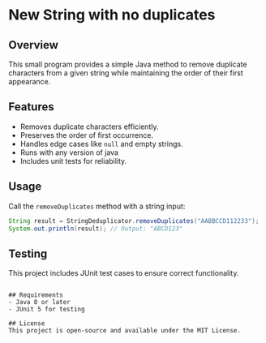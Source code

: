 # New String with no duplicates

## Overview
This small program provides a simple Java method to remove duplicate characters from a given string while maintaining the order of their first appearance.

## Features
- Removes duplicate characters efficiently.
- Preserves the order of first occurrence.
- Handles edge cases like `null` and empty strings.
- Runs with any version of java
- Includes unit tests for reliability.

## Usage
Call the `removeDuplicates` method with a string input:

```java
String result = StringDeduplicator.removeDuplicates("AABBCCD112233");
System.out.println(result); // Output: "ABCD123"
```

## Testing
This project includes JUnit test cases to ensure correct functionality.
```

## Requirements
- Java 8 or later
- JUnit 5 for testing

## License
This project is open-source and available under the MIT License.

